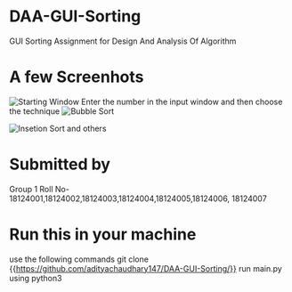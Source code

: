 # DAA-GUI-Sorting
 GUI Sorting Assignment for Design And Analysis Of Algorithm

# A few Screenhots 
![Starting Window](/png1.png)
Enter the number in the input window and then choose the technique
![Bubble Sort]("png2.png")

![Insetion Sort](/png3.png)
and others
# Submitted by
Group 1
Roll No- 
18124001,18124002,18124003,18124004,18124005,18124006,
18124007

# Run this in your machine
use the following commands
git clone {{https://github.com/adityachaudhary147/DAA-GUI-Sorting/}}
run main.py using python3